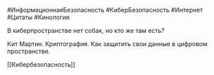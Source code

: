 #ИнформационнаяБезопасность #КиберБезопасность #Интернет #Цитаты #Кинология 

В киберпространстве нет собак, но кто же там есть?

Кит Мартин. Криптография. Как защитить свои данные в цифровом пространстве.

[[Кибербезопасность]]
